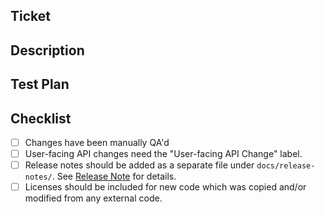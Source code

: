 <!---
## PR TITLE (Commit Body)
When squash-and-merging, copy this directly into the description field.
Check the "Example Commit Body" for conventional commit semantics.
-->
## Ticket
<!---
A reference to the Jira ticket or Github issue. e.g. "[DET-1234]".
-->



## Description
<!---
A description of the PR. For breaking changes, lead with "BREAKING CHANGE:".
--->



## Test Plan
<!---
Describe the scenarios in which you've tested your change, with screenshots as
appropriate. Reviewers may ask questions about this test plan to ensure adequate
coverage of changes.
-->



## Checklist

- [ ] Changes have been manually QA'd
- [ ] User-facing API changes need the "User-facing API Change" label.
- [ ] Release notes should be added as a separate file under `docs/release-notes/`.
  See [Release Note](https://github.com/determined-ai/determined/blob/master/docs/release-notes/README.md) for details.
- [ ] Licenses should be included for new code which was copied and/or modified from any external code.

<!---
Example Commit Body: "docs: tweak recommended "pip install" usage".

Specifically, this title should contain a type and a description
of the change being made:

User-facing change types:

- docs: docs-only change
- feat: new user-facing feature
- fix: bug fix
- perf: performance improvement

Internal change types:

- build: build system change (anything in a `Makefile`, mostly)
- chore: any internal change not covered by another type
- ci: anything that touches `.circleci`
- refactor: internal refactor
- style: style change
- test: new tests

See https://www.conventionalcommits.org/en/v1.0.0/ for background.

The first line should also:

- be at most 89 characters long
- contain a description that is at most 72 characters long
- not end with sentence-ending punctuation
- start (after the type) with a lowercase imperative ("add", "fix")
-->
